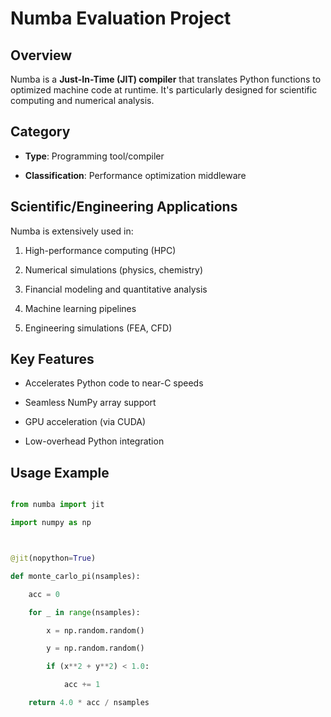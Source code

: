 # Numba Evaluation Project



## Overview

Numba is a **Just-In-Time (JIT) compiler** that translates Python functions to optimized machine code at runtime. It's particularly designed for scientific computing and numerical analysis.



## Category

- **Type**: Programming tool/compiler

- **Classification**: Performance optimization middleware



## Scientific/Engineering Applications

Numba is extensively used in:

1. High-performance computing (HPC)

2. Numerical simulations (physics, chemistry)

3. Financial modeling and quantitative analysis

4. Machine learning pipelines

5. Engineering simulations (FEA, CFD)



## Key Features

- Accelerates Python code to near-C speeds

- Seamless NumPy array support

- GPU acceleration (via CUDA)

- Low-overhead Python integration



## Usage Example

```python

from numba import jit

import numpy as np



@jit(nopython=True)

def monte_carlo_pi(nsamples):

    acc = 0

    for _ in range(nsamples):

        x = np.random.random()

        y = np.random.random()

        if (x**2 + y**2) < 1.0:

            acc += 1

    return 4.0 * acc / nsamples

